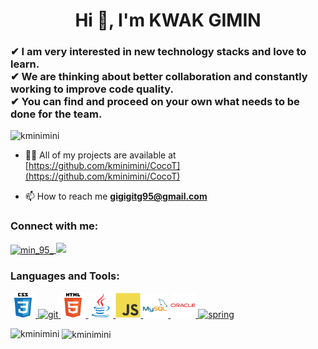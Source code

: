   <h1 align="center">Hi 👋, I'm KWAK GIMIN</h1>
<h3 align="left">✔ I am very interested in new technology stacks and love to learn.</br> ✔ We are thinking about better collaboration and constantly working to improve code quality.</br> ✔ You can find and proceed on your own what needs to be done for the team.</br></h3>

<p align="left"> <img src="https://komarev.com/ghpvc/?username=kminimini&label=Profile%20views&color=0e75b6&style=flat" alt="kminimini" /> </p>

- 👨‍💻 All of my projects are available at [https://github.com/kminimini/CocoT](https://github.com/kminimini/CocoT)

- 📫 How to reach me **gigigitg95@gmail.com**

<h3 align="left">Connect with me:</h3>
<p align="left">
<a href="https://discord.gg/min_95_" target="blank"><img align="center" src="https://raw.githubusercontent.com/rahuldkjain/github-profile-readme-generator/master/src/images/icons/Social/discord.svg" alt="min_95_" height="30" width="40" /> <a href="mailto:gigigitg95@gmail.com" target="_blank"><img src="https://img.shields.io/badge/gigigitg95@gmail.com-EA4335?style=flat-square&logo=Gmail&logoColor=white"/></a>
</p>

<h3 align="left">Languages and Tools:</h3>
<p align="left"> <a href="https://www.w3schools.com/css/" target="_blank" rel="noreferrer"> <img src="https://raw.githubusercontent.com/devicons/devicon/master/icons/css3/css3-original-wordmark.svg" alt="css3" width="40" height="40"/> </a> <a href="https://git-scm.com/" target="_blank" rel="noreferrer"> <img src="https://www.vectorlogo.zone/logos/git-scm/git-scm-icon.svg" alt="git" width="40" height="40"/> </a> <a href="https://www.w3.org/html/" target="_blank" rel="noreferrer"> <img src="https://raw.githubusercontent.com/devicons/devicon/master/icons/html5/html5-original-wordmark.svg" alt="html5" width="40" height="40"/> </a> <a href="https://www.java.com" target="_blank" rel="noreferrer"> <img src="https://raw.githubusercontent.com/devicons/devicon/master/icons/java/java-original.svg" alt="java" width="40" height="40"/> </a> <a href="https://developer.mozilla.org/en-US/docs/Web/JavaScript" target="_blank" rel="noreferrer"> <img src="https://raw.githubusercontent.com/devicons/devicon/master/icons/javascript/javascript-original.svg" alt="javascript" width="40" height="40"/> </a> <a href="https://www.mysql.com/" target="_blank" rel="noreferrer"> <img src="https://raw.githubusercontent.com/devicons/devicon/master/icons/mysql/mysql-original-wordmark.svg" alt="mysql" width="40" height="40"/> </a> <a href="https://www.oracle.com/" target="_blank" rel="noreferrer"> <img src="https://raw.githubusercontent.com/devicons/devicon/master/icons/oracle/oracle-original.svg" alt="oracle" width="40" height="40"/> </a> <a href="https://spring.io/" target="_blank" rel="noreferrer"> <img src="https://www.vectorlogo.zone/logos/springio/springio-icon.svg" alt="spring" width="40" height="40"/> </a> </p>

<p><img align="left" src="https://github-readme-stats.vercel.app/api/top-langs?username=kminimini&show_icons=true&locale=en&layout=compact" alt="kminimini" /></p>

<p>&nbsp;<img align="center" src="https://github-readme-stats.vercel.app/api?username=kminimini&show_icons=true&locale=en" alt="kminimini" /></p>

<!--

# KWAK GIMIN
### Hi there 👋 </br> I'm a new developer aiming to become a full-stack developer.
<br>
✔ I am very interested in new technology stacks and love to learn.</br>
✔ We are thinking about better collaboration and constantly working to improve code quality.</br>
✔ You can find and proceed on your own what needs to be done for the team.</br>

### 💪 Skills
<img alt="Java" src ="https://img.shields.io/badge/Java-007396?&style=for-the-badge&logo=Java&logoColor=white"/> 
<img alt="Html" src ="https://img.shields.io/badge/HTML5-E34F26.svg?&style=for-the-badge&logo=HTML5&logoColor=white"/>
**kminimini/kminimini** is a ✨ _special_ ✨ repository because its `README.md` (this file) appears on your GitHub profile.

Here are some ideas to get you started:

- 🔭 I’m currently working on ...
- 🌱 I’m currently learning ...
- 👯 I’m looking to collaborate on ...
- 🤔 I’m looking for help with ...
- 💬 Ask me about ...
- 📫 How to reach me: ...
- 😄 Pronouns: ...
- ⚡ Fun fact: ...
-->
